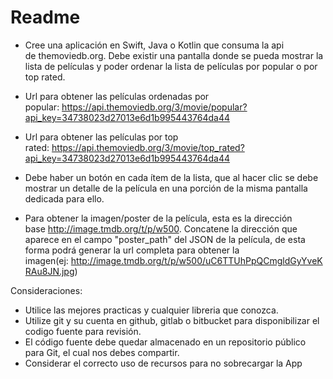 #  Readme 

- Cree una aplicación en Swift, Java o Kotlin que consuma la api de themoviedb.org. Debe existir una pantalla donde se pueda mostrar la lista de películas y poder ordenar la lista de películas por popular o por top rated.

- Url para obtener las películas ordenadas por popular: https://api.themoviedb.org/3/movie/popular?api_key=34738023d27013e6d1b995443764da44

- Url para obtener las películas por top rated: https://api.themoviedb.org/3/movie/top_rated?api_key=34738023d27013e6d1b995443764da44

- Debe haber un botón en cada ítem de la lista, que al hacer clic se debe mostrar un detalle de la película en una porción de la misma pantalla dedicada para ello.

- Para obtener la imagen/poster de la película, esta es la dirección base http://image.tmdb.org/t/p/w500. Concatene la dirección que aparece en el campo "poster_path" del JSON de la película, de esta forma podrá generar la url completa para obtener la imagen(ej: http://image.tmdb.org/t/p/w500/uC6TTUhPpQCmgldGyYveKRAu8JN.jpg)

Consideraciones:
- Utilice las mejores practicas y cualquier libreria que conozca.
- Utilize git y su cuenta en github, gitlab o bitbucket para disponibilizar el codigo fuente para revisión.
- El código fuente debe quedar almacenado en un repositorio público para Git, el cual nos debes compartir.
- Considerar el correcto uso de recursos para no sobrecargar la App

